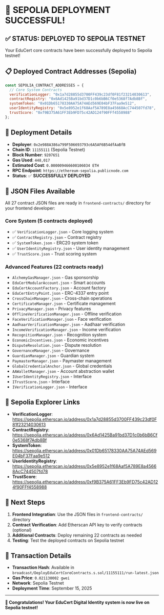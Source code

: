 # 🎉 **SEPOLIA DEPLOYMENT SUCCESSFUL!**

## ✅ **STATUS: DEPLOYED TO SEPOLIA TESTNET**

Your EduCert core contracts have been successfully deployed to Sepolia testnet!

## 📋 **Deployed Contract Addresses (Sepolia)**

```javascript
const SEPOLIA_CONTRACT_ADDRESSES = {
  // Core System Contracts
  verificationLogger: "0x1a7d28855d3700FF439c23df0F81f23214030613",
  contractRegistry: "0x6Ad1425Ba91bd37D1c0b6bB6Cf0e5368f7Adb8Bf", 
  systemToken: "0x01Db65178330AA75A74AEd569E04bF37Faa9e512",
  userIdentityRegistry: "0x5e8952e1f68Aaf5A789E8a45668AcC744507fd78",
  trustScore: "0xf9B375A61FF3Eb9FD75c42AD124f90FFf4558988"
};
```

## 🎯 **Deployment Details**

- **Deployer**: `0x2e988A386a799F506693793c6A5AF6B54dfAaBfB`
- **Chain ID**: `11155111` (Sepolia Testnet)
- **Block Number**: `9207651`
- **Gas Used**: `448,017`
- **Estimated Cost**: `0.000009466600106034 ETH`
- **RPC Endpoint**: `https://ethereum-sepolia.publicnode.com`
- **Status**: ✅ **SUCCESSFULLY DEPLOYED**

## 📁 **JSON Files Available**

All 27 contract JSON files are ready in `frontend-contracts/` directory for your frontend developer:

### **Core System (5 contracts deployed)**
- ✅ `VerificationLogger.json` - Core logging system
- ✅ `ContractRegistry.json` - Contract registry
- ✅ `SystemToken.json` - ERC20 system token
- ✅ `UserIdentityRegistry.json` - User identity management
- ✅ `TrustScore.json` - Trust scoring system

### **Advanced Features (22 contracts ready)**
- `AlchemyGasManager.json` - Gas sponsorship
- `EduCertModularAccount.json` - Smart accounts
- `EduCertAccountFactory.json` - Account factory
- `EduCertEntryPoint.json` - ERC-4337 entry point
- `CrossChainManager.json` - Cross-chain operations
- `CertificateManager.json` - Certificate management
- `PrivacyManager.json` - Privacy features
- `OfflineVerificationManager.json` - Offline verification
- `FaceVerificationManager.json` - Face verification
- `AadhaarVerificationManager.json` - Aadhaar verification
- `IncomeVerificationManager.json` - Income verification
- `RecognitionManager.json` - Recognition system
- `EconomicIncentives.json` - Economic incentives
- `DisputeResolution.json` - Dispute resolution
- `GovernanceManager.json` - Governance
- `GuardianManager.json` - Guardian system
- `PaymasterManager.json` - Paymaster management
- `GlobalCredentialAnchor.json` - Global credentials
- `AAWalletManager.json` - Account abstraction wallet
- `IUserIdentityRegistry.json` - Interface
- `ITrustScore.json` - Interface
- `IVerificationLogger.json` - Interface

## 🔗 **Sepolia Explorer Links**

- **VerificationLogger**: https://sepolia.etherscan.io/address/0x1a7d28855d3700FF439c23df0F81f23214030613
- **ContractRegistry**: https://sepolia.etherscan.io/address/0x6Ad1425Ba91bd37D1c0b6bB6Cf0e5368f7Adb8Bf
- **SystemToken**: https://sepolia.etherscan.io/address/0x01Db65178330AA75A74AEd569E04bF37Faa9e512
- **UserIdentityRegistry**: https://sepolia.etherscan.io/address/0x5e8952e1f68Aaf5A789E8a45668AcC744507fd78
- **TrustScore**: https://sepolia.etherscan.io/address/0xf9B375A61FF3Eb9FD75c42AD124f90FFf4558988

## 🚀 **Next Steps**

1. **Frontend Integration**: Use the JSON files in `frontend-contracts/` directory
2. **Contract Verification**: Add Etherscan API key to verify contracts (optional)
3. **Additional Contracts**: Deploy remaining 22 contracts as needed
4. **Testing**: Test the deployed contracts on Sepolia testnet

## 📝 **Transaction Details**

- **Transaction Hash**: Available in `broadcast/DeployEduCertCoreContracts.s.sol/11155111/run-latest.json`
- **Gas Price**: `0.021130002 gwei`
- **Network**: Sepolia Testnet
- **Deployment Time**: September 15, 2025

---

**🎊 Congratulations! Your EduCert Digital Identity system is now live on Sepolia testnet!**

